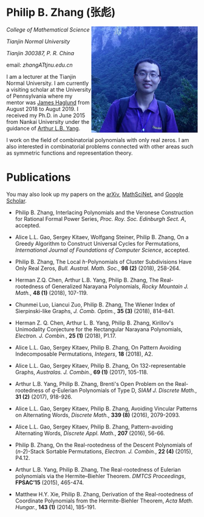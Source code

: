 # Philip B. Zhang  (张彪)


<img align="right" height="280" src="pic.jpg"/>

_College of Mathematical Science_

_Tianjin Normal University_

_Tianjin  300387, P. R. China_

email: _zhangATtjnu.edu.cn_

I am a lecturer at the Tianjin Normal University. I am currently a visiting scholar at the University of Pennsylvania where my mentor was [James Haglund](https://www.math.upenn.edu/~jhaglund/) from August 2018 to Augut 2019.
I received my Ph.D. in June 2015 from Nankai University under the guidance of [Arthur L.B. Yang](http://www.combinatorics.net.cn/homepage/yang/).

I work on the field of combinatorial polynomials with only real zeros. I am also interested in combinatorial problems connected with other areas such as symmetric functions and representation theory.


# Publications

You may also look up my papers on the [arXiv](https://arxiv.org/find/grp_math/1/au:+Zhang_Philip_B/0/1/0/all/0/1), [MathSciNet](http://www.ams.org/mathscinet/search/publications.html?pg1=INDI&s1=1066440), and [Google Scholar](https://scholar.google.com/citations?user=E0RFmmMAAAAJ&hl=en).


- Philip B. Zhang, Interlacing Polynomials and the Veronese Construction for Rational Formal Power Series, _Proc. Roy. Soc. Edinburgh Sect. A_, accepted.

- Alice L.L. Gao, Sergey Kitaev, Wolfgang Steiner, Philip B. Zhang, On a Greedy Algorithm to Construct Universal Cycles for Permutations, _International Journal of Foundations of Computer Science_, accepted.

- Philip B. Zhang, The Local _h_-Polynomials of Cluster Subdivisions Have Only Real Zeros, _Bull. Austral. Math. Soc._, __98 (2)__ (2018),  258-264.

- Herman Z.Q. Chen, Arthur L.B. Yang, Philip B. Zhang, The Real-rootedness of Generalized Narayana Polynomials, _Rocky Mountain J. Math._, __48 (1)__  (2018), 107-119.

- Chunmei Luo, Liancui Zuo, Philip B. Zhang, The Wiener Index of Sierpinski-like Graphs, _J. Comb. Optim._, __35 (3)__ (2018), 814–841.

- Herman Z. Q. Chen, Arthur L. B. Yang, Philip B. Zhang, Kirillov's Unimodality Conjecture for the Rectangular Narayana Polynomials, _Electron. J. Combin._, __25 (1)__ (2018), P1.17.

- Alice L.L. Gao, Sergey Kitaev, Philip B. Zhang, On Pattern Avoiding Indecomposable Permutations, _Integers_, __18__ (2018), A2.

- Alice L.L. Gao, Sergey Kitaev, Philip B. Zhang, On 132-representable Graphs, _Australas. J. Combin._, __69 (1)__ (2017), 105-118.

- Arthur L.B. Yang, Philip B. Zhang, Brenti's Open Problem on the Real-rootedness of _q_-Eulerian Polynomials of Type D, _SIAM J. Discrete Math._, __31 (2)__ (2017), 918-926.

- Alice L.L. Gao, Sergey Kitaev, Philip B. Zhang, Avoiding Vincular Patterns on Alternating Words, _Discrete Math._, __339 (8)__ (2016), 2079-2093.

- Alice L.L. Gao, Sergey Kitaev, Philip B. Zhang, Pattern-avoiding Alternating Words, _Discrete Appl. Math._, __207__ (2016), 56-66.

- Philip B. Zhang, On the Real-rootedness of the Descent Polynomials of (_n-2_)-Stack Sortable Permutations, _Electron. J. Combin._, __22 (4)__ (2015), P4.12.

- Arthur L.B. Yang, Philip B. Zhang, The Real-rootedness of Eulerian polynomials via the Hermite–Biehler Theorem. _DMTCS Proceedings_, __FPSAC’15__ (2015), 465-474.

- Matthew H.Y. Xie, Philip B. Zhang, Derivation of the Real-rootedness of Coordinate Polynomials from the Hermite-Biehler Theorem, _Acta Math. Hungar._, __143 (1)__ (2014), 185-191.



